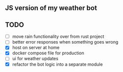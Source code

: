 ## JS version of my weather bot

## TODO

- [ ] move rain functionality over from rust project
- [ ] better error responses when something goes wrong
- [x] host on server at home
- [x] docker compose file for production
- [ ] ui for weather updates
- [x] refactor the bot logic into a separate module